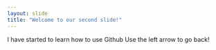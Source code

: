 ```yaml
---
layout: slide
title: "Welcome to our second slide!"
---
```

I have started to learn how to use Github
Use the left arrow to go back!
